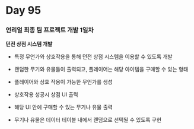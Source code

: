# Day 95

### 언리얼 최종 팀 프로젝트 개발 1일차

**던전 상점 시스템 개발**

- 특정 무언가와 상호작용을 통해 던전 상점 시스템을 이용할 수 있도록 개발

- 랜덤한 무기와 유물들이 출력되고, 플레이어는 해당 아이템을 구매할 수 있는 형태
- 플레이어와 상호 작용이 가능한 무언가를 생성
- 상호작용 성공시 상점 UI 출력
- 해당 UI 안에 구매할 수 있는 무기나 유물 출력
- 무기나 유물은 데이터 테이블 내에서 랜덤으로 선택될 수 있도록 구현


